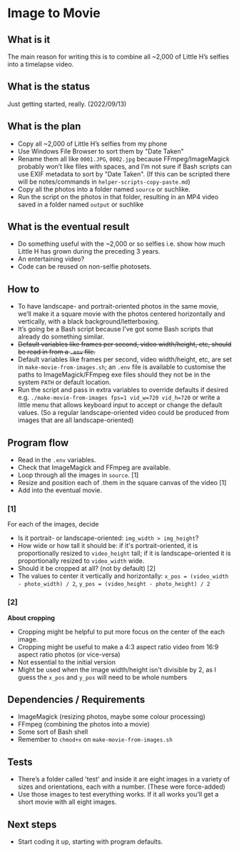 # Image to Movie

## What is it

The main reason for writing this is to combine all ~2,000 of Little H’s selfies into a timelapse video.

## What is the status

Just getting started, really. (2022/09/13)

## What is the plan

- Copy all ~2,000 of Little H’s selfies from my phone
- Use Windows File Browser to sort them by "Date Taken"
- Rename them all like `0001.JPG`, `0002.jpg` because FFmpeg/ImageMagick probably won’t like files with spaces, and I’m not sure if Bash scripts can use EXIF metadata to sort by "Date Taken". (If this can be scripted there will be notes/commands in `helper-scripts-copy-paste.md`)
- Copy all the photos into a folder named `source` or suchlike.
- Run the script on the photos in that folder, resulting in an MP4 video saved in a folder named `output` or suchlike

## What is the eventual result

- Do something useful with the ~2,000 or so selfies i.e. show how much Little H has grown during the preceding 3 years.
- An entertaining video?
- Code can be reused on non-selfie photosets.

## How to
- To have landscape- and portrait-oriented photos in the same movie, we’ll make it a square movie with the photos centered horizontally and vertically, with a black background/letterboxing.
- It’s going be a Bash script because I’ve got some Bash scripts that already do something similar.
- ~~Default variables like frames per second, video width/height, etc, should be read in from a `.env` file.~~
- Default variables like frames per second, video width/height, etc, are set in `make-movie-from-images.sh`; an `.env` file is available to customise the paths to ImageMagick/FFmpeg exe files should they not be in the system `PATH` or default location.
- Run the script and pass in extra variables to override defaults if desired e.g. `./make-movie-from-images fps=1 vid_w=720 vid_h=720` or write a little menu that allows keyboard input to accept or change the default values. (So a regular landscape-oriented video could be produced from images that are all landscape-oriented)

## Program flow
- Read in the `.env` variables.
- Check that ImageMagick and FFmpeg are available.
- Loop through all the images in `source`. [1]
- Resize and position each of .them in the square canvas of the video [1]
- Add into the eventual movie.

### [1]
For each of the images, decide
- Is it portrait- or landscape-oriented: `img_width > img_height`?
- How wide or how tall it should be: if it's portrait-oriented, it is proportionally resized to `video_height` tall; if it is landscape-oriented it is proportionally resized to `video_width` wide.
- Should it be cropped at all? (not by default) [2]
- The values to center it vertically and horizontally: `x_pos = (video_width - photo_width) / 2`, `y_pos = (video_height - photo_height) / 2`

### [2]
**About cropping**
- Cropping might be helpful to put more focus on the center of the each image.
- Cropping might be useful to make a 4:3 aspect ratio video from 16:9 aspect ratio photos (or vice-versa)
- Not essential to the initial version
- Might be used when the image width/height isn't divisible by 2, as I guess the `x_pos` and `y_pos` will need to be whole numbers

## Dependencies / Requirements
- ImageMagick (resizing photos, maybe some colour processing)
- FFmpeg (combining the photos into a movie)
- Some sort of Bash shell
- Remember to `chmod+x` on `make-movie-from-images.sh`

## Tests
- There’s a folder called 'test' and inside it are eight images in a variety of sizes and orientations, each with a number. (These were force-added)
- Use those images to test everything works. If it all works you’ll get a short movie with all eight images.

## Next steps
- Start coding it up, starting with program defaults.
